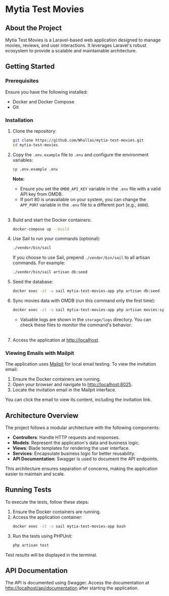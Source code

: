 # Mytia Test Movies

## About the Project

Mytia Test Movies is a Laravel-based web application designed to manage movies, reviews, and user interactions. It leverages Laravel's robust ecosystem to provide a scalable and maintainable architecture.

## Getting Started

### Prerequisites

Ensure you have the following installed:

- Docker and Docker Compose
- Git

### Installation

1. Clone the repository:
   ```bash
   git clone https://github.com/Whallas/mytia-test-movies.git
   cd mytia-test-movies
   ```

2. Copy the `.env.example` file to `.env` and configure the environment variables:
   ```bash
   cp .env.example .env
   ```
   **Note:** 
   - Ensure you set the `OMDB_API_KEY` variable in the `.env` file with a valid API key from OMDB.
   - If port 80 is unavailable on your system, you can change the `APP_PORT` variable in the `.env` file to a different port (e.g., `8080`).
<br><br>
3. Build and start the Docker containers:
   ```bash
   docker-compose up --build
   ```

4. Use Sail to run your commands (optional):
    ```bash
    ./vendor/bin/sail
    ```
    If you choose to use Sail, prepend `./vendor/bin/sail` to all artisan commands. For example:
    ```bash
    ./vendor/bin/sail artisan db:seed
    ```

5. Seed the database:
   ```bash
   docker exec -it -u sail mytia-test-movies-app php artisan db:seed
   ```

6. Sync movies data with OMDB (run this command only the first time):
   ```bash
   docker exec -it -u sail mytia-test-movies-app php artisan movies:sync-omdb
   ```
    - Valuable logs are shown in the `storage/logs` directory. You can check these files to monitor the command's behavior.
<br><br>
7. Access the application at [http://localhost](http://localhost).

### Viewing Emails with Mailpit

The application uses [Mailpit](https://github.com/axllent/mailpit) for local email testing. To view the invitation email:

1. Ensure the Docker containers are running.
2. Open your browser and navigate to [http://localhost:8025](http://localhost:8025).
3. Locate the invitation email in the Mailpit interface.

You can click the email to view its content, including the invitation link.

## Architecture Overview

The project follows a modular architecture with the following components:

- **Controllers**: Handle HTTP requests and responses.
- **Models**: Represent the application's data and business logic.
- **Views**: Blade templates for rendering the user interface.
- **Services**: Encapsulate business logic for better reusability.
- **API Documentation**: Swagger is used to document the API endpoints.

This architecture ensures separation of concerns, making the application easier to maintain and scale.

## Running Tests

To execute the tests, follow these steps:

1. Ensure the Docker containers are running.
2. Access the application container:
   ```bash
   docker exec -it -u sail mytia-test-movies-app bash
   ```
3. Run the tests using PHPUnit:
   ```bash
   php artisan test
   ```

Test results will be displayed in the terminal.

## API Documentation

The API is documented using Swagger. Access the documentation at [http://localhost/api/documentation](http://localhost/api/documentation) after starting the application.

